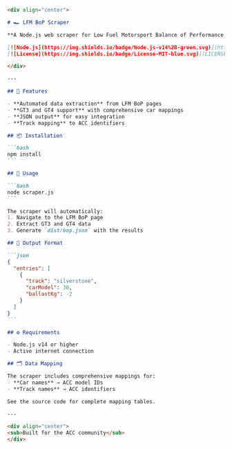 ````markdown
<div align="center">

# 🏎️ LFM BoP Scraper

**A Node.js web scraper for Low Fuel Motorsport Balance of Performance data**

[![Node.js](https://img.shields.io/badge/Node.js-v14%2B-green.svg)](https://nodejs.org/)
[![License](https://img.shields.io/badge/License-MIT-blue.svg)](LICENSE)

</div>

---

## 🚀 Features

- **Automated data extraction** from LFM BoP pages
- **GT3 and GT4 support** with comprehensive car mappings
- **JSON output** for easy integration
- **Track mapping** to ACC identifiers

## 📦 Installation

```bash
npm install
```

## 🎯 Usage

```bash
node scraper.js
```

The scraper will automatically:
1. Navigate to the LFM BoP page
2. Extract GT3 and GT4 data
3. Generate `dist/bop.json` with the results

## 📄 Output Format

```json
{
  "entries": [
    {
      "track": "silverstone",
      "carModel": 30,
      "ballastKg": -2
    }
  ]
}
```

## ⚙️ Requirements

- Node.js v14 or higher
- Active internet connection

## 🗂️ Data Mapping

The scraper includes comprehensive mappings for:
- **Car names** → ACC model IDs
- **Track names** → ACC identifiers

See the source code for complete mapping tables.

---

<div align="center">
<sub>Built for the ACC community</sub>
</div>
````